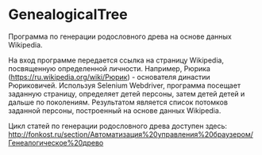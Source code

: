 # GenealogicalTree
Программа по генерации родословного древа на основе данных Wikipedia.

На вход программе передается ссылка на страницу Wikipedia, посвященную определенной личности. Например, Рюрика (https://ru.wikipedia.org/wiki/Рюрик) - основателя династии Рюриковичей. Используя Selenium Webdriver, программа посещает заданную страницу, определяет детей персоны, затем детей детей и дальше по поколениям. Результатом является список потомков заданной персоны, построенный на основе данных Wikipedia.

Цикл статей по генерации родословного древа доступен здесь:
<br>http://fonkost.ru/section/Автоматизация%20управления%20браузером/Генеалогическое%20древо
